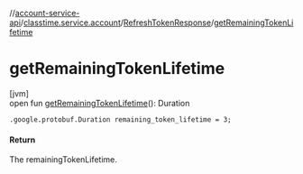 //[account-service-api](../../../index.md)/[classtime.service.account](../index.md)/[RefreshTokenResponse](index.md)/[getRemainingTokenLifetime](get-remaining-token-lifetime.md)

# getRemainingTokenLifetime

[jvm]\
open fun [getRemainingTokenLifetime](get-remaining-token-lifetime.md)(): Duration

`.google.protobuf.Duration remaining_token_lifetime = 3;`

#### Return

The remainingTokenLifetime.
